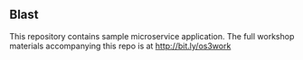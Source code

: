 Blast
-----

This repository contains sample microservice application.
The full workshop materials accompanying this repo is at http://bit.ly/os3work
